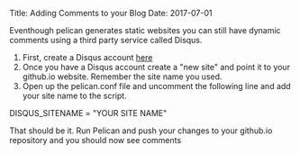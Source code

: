 Title: Adding Comments to your Blog
Date: 2017-07-01

Eventhough pelican generates static websites you can still have dynamic comments using a third party service called Disqus. 

1. First, create a Disqus account [here](//disqus.com/admin/create/)
2. Once you have a Disqus account create a "new site" and point it to your github.io website.  Remember the site name you used.
3. Open up the pelican.conf file and uncomment the following line and add your site name to the script.

DISQUS_SITENAME = "YOUR SITE NAME"

That should be it. Run Pelican and push your changes to your github.io repository and you should now see comments  
